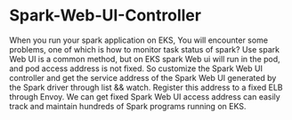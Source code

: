 # Spark-Web-UI-Controller
When you run your spark application on EKS, You will encounter some problems, one of which is how to monitor task status of spark? Use spark Web UI is a common method, but on EKS spark Web ui will run in the pod, and pod access address is not fixed. So customize the Spark Web UI controller and get the service address of the Spark Web UI generated by the Spark driver through list && watch. Register this address to a fixed ELB through Envoy. We can get fixed Spark Web UI access address can easily track and maintain hundreds of Spark programs running on EKS.
